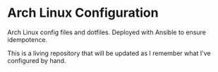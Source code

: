 # Arch Linux Configuration

Arch Linux config files and dotfiles. Deployed with Ansible to ensure idempotence.

This is a living repository that will be updated as I remember what I've configured by hand.
